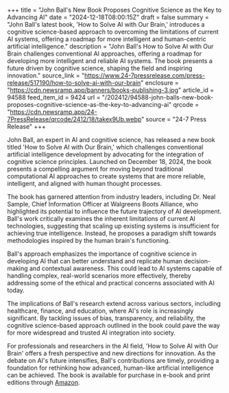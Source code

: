 +++
title = "John Ball's New Book Proposes Cognitive Science as the Key to Advancing AI"
date = "2024-12-18T08:00:15Z"
draft = false
summary = "John Ball's latest book, 'How to Solve AI with Our Brain,' introduces a cognitive science-based approach to overcoming the limitations of current AI systems, offering a roadmap for more intelligent and human-centric artificial intelligence."
description = "John Ball's How to Solve AI with Our Brain challenges conventional AI approaches, offering a roadmap for developing more intelligent and reliable AI systems. The book presents a future driven by cognitive science, shaping the field and inspiring innovation."
source_link = "https://www.24-7pressrelease.com/press-release/517190/how-to-solve-ai-with-our-brain"
enclosure = "https://cdn.newsramp.app/banners/books-publishing-3.jpg"
article_id = 94588
feed_item_id = 9424
url = "/202412/94588-john-balls-new-book-proposes-cognitive-science-as-the-key-to-advancing-ai"
qrcode = "https://cdn.newsramp.app/24-7PressRelease/qrcode/2412/18/takex9Ub.webp"
source = "24-7 Press Release"
+++

<p>John Ball, an expert in AI and cognitive science, has released a new book titled 'How to Solve AI with Our Brain,' which challenges conventional artificial intelligence development by advocating for the integration of cognitive science principles. Launched on December 18, 2024, the book presents a compelling argument for moving beyond traditional computational AI approaches to create systems that are more reliable, intelligent, and aligned with human thought processes.</p><p>The book has garnered attention from industry leaders, including Dr. Neal Sample, Chief Information Officer at Walgreens Boots Alliance, who highlighted its potential to influence the future trajectory of AI development. Ball's work critically examines the inherent limitations of current AI technologies, suggesting that scaling up existing systems is insufficient for achieving true intelligence. Instead, he proposes a paradigm shift towards methodologies inspired by the human brain's functioning.</p><p>Ball's approach emphasizes the importance of cognitive science in developing AI that can better understand and replicate human decision-making and contextual awareness. This could lead to AI systems capable of handling complex, real-world scenarios more effectively, thereby addressing some of the ethical and practical concerns associated with AI today.</p><p>The implications of Ball's research extend across various sectors, including healthcare, finance, and education, where AI's role is increasingly significant. By tackling issues of bias, transparency, and reliability, the cognitive science-based approach outlined in the book could pave the way for more widespread and trusted AI integration into society.</p><p>For professionals and researchers in the AI field, 'How to Solve AI with Our Brain' offers a fresh perspective and new directions for innovation. As the debate on AI's future intensifies, Ball's contributions are timely, providing a foundation for rethinking how advanced, human-like artificial intelligence can be achieved. The book is available for purchase in e-book and print editions through <a href='https://www.amazon.com' rel='nofollow' target='_blank'>Amazon</a>.</p>